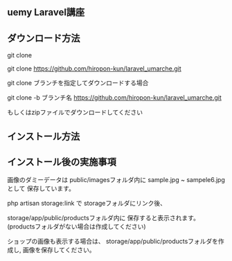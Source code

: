 ## uemy Laravel講座

## ダウンロード方法

git clone

git clone https://github.com/hiropon-kun/laravel_umarche.git

git clone ブランチを指定してダウンロードする場合

git clone -b ブランチ名 https://github.com/hiropon-kun/laravel_umarche.git

もしくはzipファイルでダウンロードしてください

## インストール方法

## インストール後の実施事項

画像のダミーデータは
public/imagesフォルダ内に
sample.jpg ~ sampele6.jpg として
保存しています。

php artisan storage:link で
storageフォルダにリンク後、

storage/app/public/productsフォルダ内に
保存すると表示されます。
(productsフォルダがない場合は作成してください)

ショップの画像も表示する場合は、
storage/app/public/productsフォルダを作成し,
画像を保存してください。
